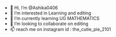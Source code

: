 - 👋 Hi, I’m @Ashika0406
- 👀 I’m interested in Learning and editing
- 🌱 I’m currently learning UG MATHEMATICS
- 💞️ I’m looking to collaborate on editing
- 📫 reach me on instagram id : the_cutie_pie_2101

<!---
Ashika0406/Ashika0406 is a ✨ special ✨ repository because its `README.md` (this file) appears on your GitHub profile.
You can click the Preview link to take a look at your changes.
--->
